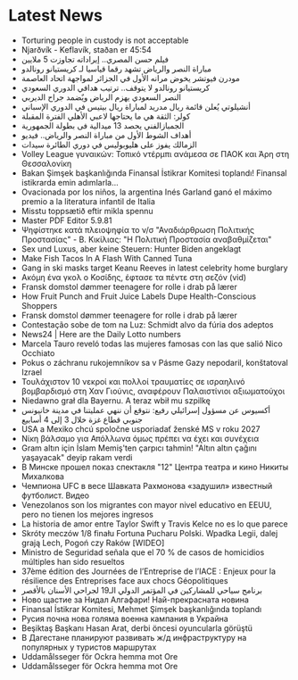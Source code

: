 # Latest News
-  Torturing people in custody is not acceptable
-  Njarðvík - Keflavík, staðan er 45:54
-  فيلم حسن المصري.. إيراداته تجاوزت 5 ملايين
-  مباراة النصر والرياض تشهد رقما قياسيا لـ كريستيانو رونالدو
-  مودرن فيوتشر يخوض مرانه الأول في الجزائر لمواجهة اتحاد العاصمة
-  كريستيانو رونالدو لا يتوقف.. ترتيب هدافي الدوري السعودي
-  النصر السعودي يهزم الرياض ويٌضمد جراح الديربي
-  أنشيلوتي يُعلن قائمة ريال مدريد لمباراة ريال بيتيس في الدوري الإسباني
-  كولر: الثقة هي ما يحتاجها لاعبي الأهلي الفترة المقبلة
-  الجمبازالفني يحصد 13 ميدالية فى بطولة الجمهورية
-  أهداف الشوط الأول من مباراة النصر والرياض.. فيديو
-  الزمالك يفوز على هليوبوليس في دوري الطائرة سيدات
-  Volley League γυναικών: Τοπικό ντέρμπι ανάμεσα σε ΠΑΟΚ και Άρη στη Θεσσαλονίκη
-  Bakan Şimşek başkanlığında Finansal İstikrar Komitesi toplandı! Finansal istikrarda emin adımlarla...
-  Ovacionada por los niños, la argentina Inés Garland ganó el máximo premio a la literatura infantil de Italia
-  Misstu toppsætið eftir mikla spennu
-  Master PDF Editor 5.9.81
-  Ψηφίστηκε κατά πλειοψηφία το ν/σ "Αναδιάρθρωση Πολιτικής Προστασίας" - Β. Κικίλιας: "Η Πολιτική Προστασία αναβαθμίζεται"
-  Sex und Luxus, aber keine Steuern: Hunter Biden angeklagt
-  Make Fish Tacos In A Flash With Canned Tuna
-  Gang in ski masks target Keanu Reeves in latest celebrity home burglary
-  Ακόμη ένα γκολ ο Κοσίδης, έφτασε τα πέντε στη σεζόν (vid)
-  Fransk domstol dømmer teenagere for rolle i drab på lærer
-  How Fruit Punch and Fruit Juice Labels Dupe Health-Conscious Shoppers
-  Fransk domstol dømmer teenagere for rolle i drab på lærer
-  Contestação sobe de tom na Luz: Schmidt alvo da fúria dos adeptos
-  News24 | Here are the Daily Lotto numbers
-  Marcela Tauro reveló todas las mujeres famosas con las que salió Nico Occhiato
-  Pokus o záchranu rukojemníkov sa v Pásme Gazy nepodaril, konštatoval Izrael
-  Τουλάχιστον 10 νεκροί και πολλοί τραυματίες σε ισραηλινό βομβαρδισμό στη Χαν Γιούνις, αναφέρουν Παλαιστίνιοι αξιωματούχοι
-  Niedawno grał dla Bayernu. A teraz wbił mu szpilkę
-  أكسيوس عن مسؤول إسرائيلي رفيع: نتوقع أن ننهي عمليتنا في مدينة خانيونس جنوبي قطاع غزة خلال 3 إلى 4 أسابيع
-  USA a Mexiko chcú spoločne usporiadať ženské MS v roku 2027
-  Νίκη βάλσαμο για Απόλλωνα όμως πρέπει να έχει και συνέχεια
-  Gram altın için İslam Memiş'ten çarpıcı tahmin! "Altın altın çağını yaşayacak" deyip rakam verdi
-  В Минске прошел показ спектакля "12" Центра театра и кино Никиты Михалкова
-  Чемпиона UFC в весе Шавката Рахмонова «задушил» известный футболист. Видео
-  Venezolanos son los migrantes con mayor nivel educativo en EEUU, pero no tienen los mejores ingresos
-  La historia de amor entre Taylor Swift y Travis Kelce no es lo que parece
-  Skróty meczów 1/8 finału Fortuna Pucharu Polski. Wpadka Legii, dalej grają Lech, Pogoń czy Raków [WIDEO]
-  Ministro de Seguridad señala que el 70 % de casos de homicidios múltiples han sido resueltos
-  37ème édition des Journées de l’Entreprise de l’IACE : Enjeux pour la résilience des Entreprises face aux chocs Géopolitiques
-  برنامج سياحي للمشاركين في المؤتمر الدولي الـ19 لجراحي الأسنان بالأقصر
-  Ново щастие за Нидал Алгафари! Най-прекрасната новина
-  Finansal İstikrar Komitesi, Mehmet Şimşek başkanlığında toplandı
-  Русия почна нова голяма военна кампания в Украйна
-  Beşiktaş Başkanı Hasan Arat, derbi öncesi oyuncularla görüştü
-  В Дагестане планируют развивать ж/д инфраструктуру на популярных у туристов маршрутах
-  Uddamålsseger för Ockra hemma mot Ore
-  Uddamålsseger för Ockra hemma mot Ore
